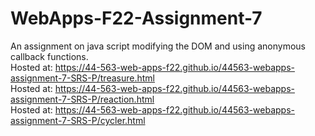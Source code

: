 # WebApps-F22-Assignment-7
An assignment on java script modifying the DOM and using anonymous callback functions.
<br>
Hosted at: https://44-563-web-apps-f22.github.io/44563-webapps-assignment-7-SRS-P/treasure.html
<br>
Hosted at: https://44-563-web-apps-f22.github.io/44563-webapps-assignment-7-SRS-P/reaction.html
<br>
Hosted at: https://44-563-web-apps-f22.github.io/44563-webapps-assignment-7-SRS-P/cycler.html